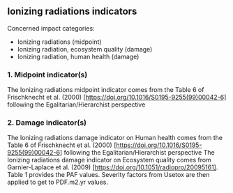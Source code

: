 ## Ionizing radiations indicators

Concerned impact categories:
- Ionizing radiations (midpoint)
- Ionizing radiation, ecosystem quality (damage)
- Ionizing radiation, human health (damage)


### 1. Midpoint indicator(s)
The Ionizing radiations midpoint indicator comes from the Table 6 of Frischknecht et al. (2000)
[https://doi.org/10.1016/S0195-9255(99)00042-6] following the Egalitarian/Hierarchist perspective

### 2. Damage indicator(s)
The Ionizing radiations damage indicator on Human health comes from the Table 6 of Frischknecht et al. (2000)
[https://doi.org/10.1016/S0195-9255(99)00042-6] following the Egalitarian/Hierarchist perspective
The Ionizing radiations damage indicator on Ecosystem quality comes from Garnier-Laplace et al. (2009) 
[https://doi.org/10.1051/radiopro/20095161]. Table 1 provides the PAF values. Severity factors from Usetox are then 
applied to get to PDF.m2.yr values.